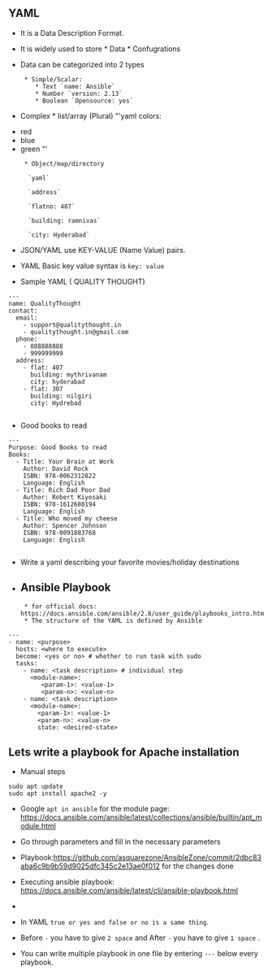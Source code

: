 ## YAML

* It is a Data Description Format.
* It is widely used to store 
       *  Data
       *  Confugrations
* Data can be categorized into 2 types  

       * Simple/Scalar: 
          * Text `name: Ansible`
          * Number `version: 2.13`
          * Boolean `Opensource: yes`    
          
* Complex 
       * list/array (Plural) 
         "'yaml
         colors:</li>
         <li>red</li>
         <li>blue</li>
         <li>green
         "'

         
       * Object/map/directory
        
        `yaml`

        `address`

        `flatno: 407`

        `building: ramnivas`

        `city: Hyderabad`

* JSON/YAML use KEY-VALUE (Name Value) pairs.
* YAML Basic key value syntax is `key: value`
* Sample YAML ( QUALITY THOUGHT)
```
---
name: QualityThought
contact:
  email:
    - support@qualitythought.in
    - qualitythought.in@gmail.com
  phone:
    - 888888888
    - 999999999
  address:
    - flat: 407 
      building: mythrivanam
      city: hyderabad
    - flat: 307
      building: nilgiri
      city: Hydrebad
  
```

* Good books to read
```
---
Purpose: Good Books to read
Books: 
  - Title: Your Brain at Work 
    Author: David Rock
    ISBN: 978-0062312822
    Language: English
  - Title: Rich Dad Poor Dad
    Author: Robert Kiyosaki
    ISBN: 978-1612680194
    Language: English
  - Title: Who moved my cheese
    Author: Spencer Johnson
    ISBN: 978-0091883768
    Language: English
    
```

* Write a yaml describing your favorite movies/holiday destinations
* ## Ansible Playbook
       * for official docs: https://docs.ansible.com/ansible/2.8/user_guide/playbooks_intro.html
       * The structure of the YAML is defined by Ansible
  
```
---
- name: <purpose>
  hosts: <where to execute>
  become: <yes or no> # whether to run task with sudo 
  tasks: 
    - name: <task description> # individual step
      <module-name>: 
         <param-1>: <value-1>
         <param-n>: <value-n>
    - name: <task description>
      <module-name>: 
        <param-1>: <value-1>
        <param-n>: <value-n>
        state: <desired-state> 
```
## Lets write a playbook for Apache installation

* Manual steps
```
sudo apt update
sudo apt install apache2 -y

```

* Google `apt in ansible` for the module page: https://docs.ansible.com/ansible/latest/collections/ansible/builtin/apt_module.html
* Go through parameters and fill in the necessary parameters
* Playbook:https://github.com/asquarezone/AnsibleZone/commit/2dbc83aba6c9b9b59d9025dfc345c2e13ae0f012  for the changes done
* Executing ansible playbook: https://docs.ansible.com/ansible/latest/cli/ansible-playbook.html
* 



* In YAML `true or yes and false or no is a same thing`.
* Before `-` you have to give `2 space` and After `-` you have to give `1 space` .
* You can write multiple playbook in one file by entering `---` below every playbook. 